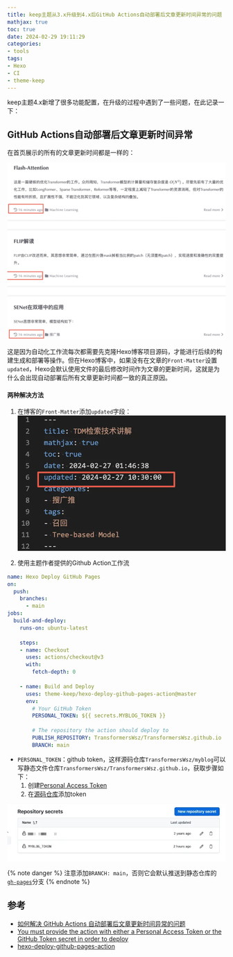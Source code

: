 ```yaml
---
title: keep主题从3.x升级到4.x后GitHub Actions自动部署后文章更新时间异常的问题
mathjax: true
toc: true
date: 2024-02-29 19:11:29
categories:
- tools
tags:
- Hexo
- CI
- theme-keep
---
```

keep主题4.x新增了很多功能配置，在升级的过程中遇到了一些问题，在此记录一下：

<!--more-->

## GitHub Actions自动部署后文章更新时间异常
在首页展示的所有的文章更新时间都是一样的：

![case](https://raw.githubusercontent.com/TransformersWsz/picx-images-hosting/master/image.9kfx1lyvok.webp)

这是因为自动化工作流每次都需要先克隆Hexo博客项目源码，才能进行后续的构建生成和部署等操作。但在Hexo博客中，如果没有在文章的`Front-Matter`设置`updated`，Hexo会默认使用文件的最后修改时间作为文章的更新时间，这就是为什么会出现自动部署后所有文章更新时间都一致的真正原因。

#### 两种解决方法
1. 在博客的`Front-Matter`添加`updated`字段：
![updated](https://raw.githubusercontent.com/TransformersWsz/picx-images-hosting/master/image.64dl9m683h.webp)

2. 使用主题作者提供的Github Action工作流
```yaml
name: Hexo Deploy GitHub Pages
on:
  push:
    branches:
      - main
jobs:
  build-and-deploy:
    runs-on: ubuntu-latest
    
    steps:
    - name: Checkout
      uses: actions/checkout@v3
      with:
        fetch-depth: 0

    - name: Build and Deploy
      uses: theme-keep/hexo-deploy-github-pages-action@master
      env:
        # Your GitHub Token
        PERSONAL_TOKEN: ${{ secrets.MYBLOG_TOKEN }}

        # The repository the action should deploy to
        PUBLISH_REPOSITORY: TransformersWsz/TransformersWsz.github.io
        BRANCH: main
```

- `PERSONAL_TOKEN`：github token，这样源码仓库`TransformersWsz/myblog`可以写静态文件仓库`TransformersWsz/TransformersWsz.github.io`，获取步骤如下：
    1. 创建[Personal Access Token](https://github.com/settings/tokens)
    2. 在[源码仓库](https://github.com/TransformersWsz/myblog/settings/secrets/actions)添加token

![add_token](https://raw.githubusercontent.com/TransformersWsz/picx-images-hosting/master/image.1aoqdgo4t7.webp)

{% note danger %}
注意添加`BRANCH: main`，否则它会默认推送到静态仓库的[`gh-pages`](https://github.com/theme-keep/hexo-deploy-github-pages-action/blob/e4c3d8b5150fe5bcc2b643cbd056cd034355442b/entrypoint.sh#L16)分支
{% endnote %}

## 参考
- [如何解决 GitHub Actions 自动部署后文章更新时间异常的问题](https://keep.xpoet.cn/2023/11/%E5%A6%82%E4%BD%95%E8%A7%A3%E5%86%B3-GitHub-Actions-%E8%87%AA%E5%8A%A8%E9%83%A8%E7%BD%B2%E5%90%8E%E6%96%87%E7%AB%A0%E6%9B%B4%E6%96%B0%E6%97%B6%E9%97%B4%E5%BC%82%E5%B8%B8%E7%9A%84%E9%97%AE%E9%A2%98/)
- [You must provide the action with either a Personal Access Token or the GitHub Token secret in order to deploy](https://stackoverflow.com/questions/59261555/you-must-provide-the-action-with-either-a-personal-access-token-or-the-github-to)
- [hexo-deploy-github-pages-action](https://github.com/theme-keep/hexo-deploy-github-pages-action)